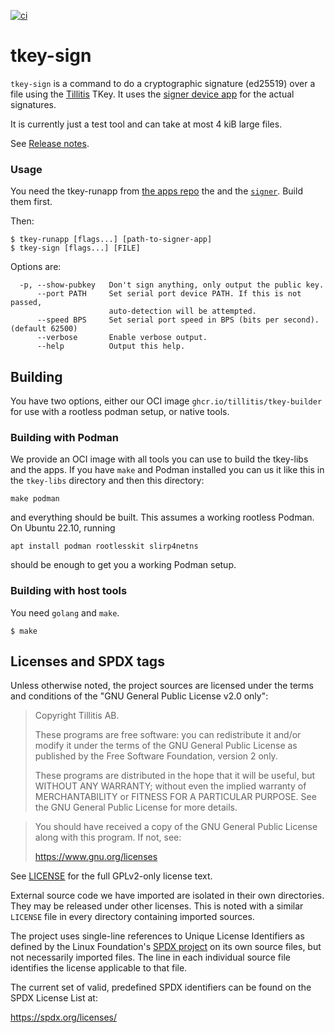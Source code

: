 
[![ci](https://github.com/tillitis/tkey-sign/actions/workflows/ci.yaml/badge.svg?branch=main&event=push)](https://github.com/tillitis/tkey-sign/actions/workflows/ci.yaml)

# tkey-sign

`tkey-sign` is a command to do a cryptographic signature (ed25519)
over a file using the [Tillitis](https://tillitis.se/) TKey. It uses
the [signer device
app](https://github.com/tillitis/tkey-device-signer) for the actual
signatures.

It is currently just a test tool and can take at most 4 kiB large
files.

See [Release notes](docs/release_notes.md).

### Usage

You need the tkey-runapp from [the apps
repo](https://github.com/tillitis/tillitis-key1-apps) the and the
[`signer`](https://github.com/tillitis/tkey-device-signer). Build them
first.

Then:

```
$ tkey-runapp [flags...] [path-to-signer-app]
$ tkey-sign [flags...] [FILE]

```

Options are:

```
  -p, --show-pubkey   Don't sign anything, only output the public key.
      --port PATH     Set serial port device PATH. If this is not passed,
                      auto-detection will be attempted.
      --speed BPS     Set serial port speed in BPS (bits per second). (default 62500)
      --verbose       Enable verbose output.
      --help          Output this help.
```

## Building

You have two options, either our OCI image
`ghcr.io/tillitis/tkey-builder` for use with a rootless podman setup,
or native tools.

### Building with Podman

We provide an OCI image with all tools you can use to build the
tkey-libs and the apps. If you have `make` and Podman installed you
can us it like this in the `tkey-libs` directory and then this
directory:

```
make podman
```

and everything should be built. This assumes a working rootless
Podman. On Ubuntu 22.10, running
```
apt install podman rootlesskit slirp4netns
```

should be enough to get you a working Podman setup.

### Building with host tools

You need `golang` and `make`.

```
$ make
```

## Licenses and SPDX tags

Unless otherwise noted, the project sources are licensed under the
terms and conditions of the "GNU General Public License v2.0 only":

> Copyright Tillitis AB.
>
> These programs are free software: you can redistribute it and/or
> modify it under the terms of the GNU General Public License as
> published by the Free Software Foundation, version 2 only.
>
> These programs are distributed in the hope that it will be useful,
> but WITHOUT ANY WARRANTY; without even the implied warranty of
> MERCHANTABILITY or FITNESS FOR A PARTICULAR PURPOSE. See the GNU
> General Public License for more details.

> You should have received a copy of the GNU General Public License
> along with this program. If not, see:
>
> https://www.gnu.org/licenses

See [LICENSE](LICENSE) for the full GPLv2-only license text.

External source code we have imported are isolated in their own
directories. They may be released under other licenses. This is noted
with a similar `LICENSE` file in every directory containing imported
sources.

The project uses single-line references to Unique License Identifiers
as defined by the Linux Foundation's [SPDX project](https://spdx.org/)
on its own source files, but not necessarily imported files. The line
in each individual source file identifies the license applicable to
that file.

The current set of valid, predefined SPDX identifiers can be found on
the SPDX License List at:

https://spdx.org/licenses/
